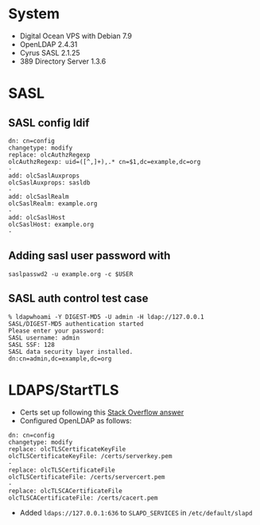 # System

* Digital Ocean VPS with Debian 7.9
* OpenLDAP 2.4.31
* Cyrus SASL 2.1.25
* 389 Directory Server 1.3.6

# SASL

## SASL config ldif

```
dn: cn=config
changetype: modify
replace: olcAuthzRegexp
olcAuthzRegexp: uid=([^,]+),.* cn=$1,dc=example,dc=org
-
add: olcSaslAuxprops
olcSaslAuxprops: sasldb
-
add: olcSaslRealm
olcSaslRealm: example.org
-
add: olcSaslHost
olcSaslHost: example.org
-
```

## Adding sasl user password with

```
saslpasswd2 -u example.org -c $USER
```

## SASL auth control test case

```
% ldapwhoami -Y DIGEST-MD5 -U admin -H ldap://127.0.0.1
SASL/DIGEST-MD5 authentication started
Please enter your password: 
SASL username: admin
SASL SSF: 128
SASL data security layer installed.
dn:cn=admin,dc=example,dc=org
```

# LDAPS/StartTLS

* Certs set up following this [Stack Overflow answer](http://stackoverflow.com/a/21340898/94077)
* Configured OpenLDAP as follows:

```
dn: cn=config
changetype: modify
replace: olcTLSCertificateKeyFile
olcTLSCertificateKeyFile: /certs/serverkey.pem
-
replace: olcTLSCertificateFile
olcTLSCertificateFile: /certs/servercert.pem
-
replace: olcTLSCACertificateFile
olcTLSCACertificateFile: /certs/cacert.pem
```
* Added `ldaps://127.0.0.1:636` to `SLAPD_SERVICES` in `/etc/default/slapd`